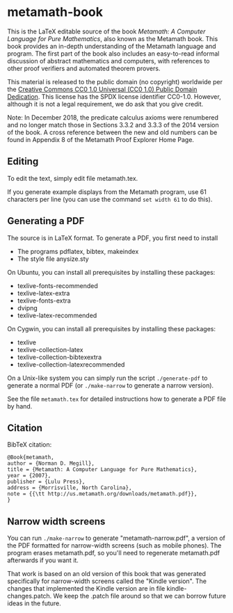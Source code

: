 # metamath-book

This is the LaTeX editable source of the book
_Metamath: A Computer Language for Pure Mathematics_,
also known as the Metamath book.
This book provides an in-depth understanding of the Metamath language and
program. The first part of the book also includes an easy-to-read informal
discussion of abstract mathematics and computers, with references to
other proof verifiers and automated theorem provers.

This material is released to the public domain (no copyright) worldwide per the
[Creative Commons CC0 1.0 Universal (CC0 1.0) Public Domain Dedication](https://creativecommons.org/publicdomain/zero/1.0/).
This license has the SPDX license identifier CC0-1.0.
However, although it is not a legal requirement, we do ask that you
give credit.

Note: In December 2018, the predicate calculus axioms were renumbered and
no longer match those in Sections 3.3.2 and 3.3.3 of the 2014 version
of the book. A cross reference between the new and old numbers can be
found in Appendix 8 of the Metamath Proof Explorer Home Page.

## Editing

To edit the text, simply edit file metamath.tex.

If you generate example displays from the Metamath program,
use 61 characters per line
(you can use the command `set width 61` to do this).

## Generating a PDF

The source is in LaTeX format.
To generate a PDF, you first need to install

- The programs pdflatex, bibtex, makeindex
- The style file anysize.sty

On Ubuntu, you can install all prerequisites by installing these packages:

- texlive-fonts-recommended
- texlive-latex-extra
- texlive-fonts-extra
- dvipng
- texlive-latex-recommended

On Cygwin, you can install all prerequisites by installing these packages:

- texlive
- texlive-collection-latex
- texlive-collection-bibtexextra
- texlive-collection-latexrecommended

On a Unix-like system you can simply run the script `./generate-pdf`
to generate a normal PDF
(or `./make-narrow` to generate a narrow version).

See the file `metamath.tex` for detailed instructions
how to generate a PDF file by hand.

## Citation

BibTeX citation:

~~~~
@Book{metamath,
author = {Norman D. Megill},
title = {Metamath: A Computer Language for Pure Mathematics},
year = {2007},
publisher = {Lulu Press},
address = {Morrisville, North Carolina},
note = {{\tt http://us.metamath.org/downloads/metamath.pdf}},
}
~~~~

## Narrow width screens

You can run `./make-narrow` to generate "metamath-narrow.pdf",
a version of the PDF formatted for
narrow-width screens (such as mobile phones).
The program erases metamath.pdf, so you'll need to regenerate metamath.pdf
afterwards if you want it.

That work is based on
an old version of this book that was generated specifically for
narrow-width screens called the "Kindle version".
The changes that implemented the Kindle version are in
file kindle-changes.patch.  We keep the .patch file around so that
we can borrow future ideas in the future.
